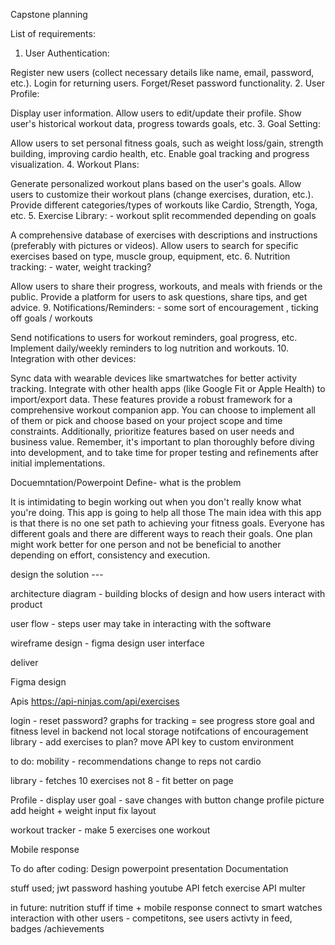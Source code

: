 Capstone planning


List of requirements:

1. User Authentication:

Register new users (collect necessary details like name, email, password, etc.).
Login for returning users.
Forget/Reset password functionality. 2. User Profile:

Display user information.
Allow users to edit/update their profile.
Show user's historical workout data, progress towards goals, etc. 3. Goal Setting:

Allow users to set personal fitness goals, such as weight loss/gain, strength building, improving cardio health, etc.
Enable goal tracking and progress visualization. 4. Workout Plans:

Generate personalized workout plans based on the user's goals.
Allow users to customize their workout plans (change exercises, duration, etc.).
Provide different categories/types of workouts like Cardio, Strength, Yoga, etc. 5. Exercise Library: - workout split recommended depending on goals

A comprehensive database of exercises with descriptions and instructions (preferably with pictures or videos).
Allow users to search for specific exercises based on type, muscle group, equipment, etc. 6. Nutrition tracking: - water, weight tracking?

Allow users to share their progress, workouts, and meals with friends or the public.
Provide a platform for users to ask questions, share tips, and get advice. 9. Notifications/Reminders: - some sort of encouragement , ticking off goals / workouts

Send notifications to users for workout reminders, goal progress, etc.
Implement daily/weekly reminders to log nutrition and workouts. 10. Integration with other devices:

Sync data with wearable devices like smartwatches for better activity tracking.
Integrate with other health apps (like Google Fit or Apple Health) to import/export data.
These features provide a robust framework for a comprehensive workout companion app. You can choose to implement all of them or pick and choose based on your project scope and time constraints. Additionally, prioritize features based on user needs and business value. Remember, it's important to plan thoroughly before diving into development, and to take time for proper testing and refinements after initial implementations.

Docuemntation/Powerpoint
Define- what is the problem

It is intimidating to begin working out when you don't really know what you're doing. This app is going to help all those
The main idea with this app is that there is no one set path to achieving your fitness goals. Everyone has different goals and there are different ways to reach their goals. One plan might work better for one person and not be beneficial to another depending on effort, consistency and execution.

design the solution ---

architecture diagram - building blocks of design and how users interact with product

user flow - steps user may take in interacting with the software

wireframe design - figma design user interface

deliver

Figma design


Apis
https://api-ninjas.com/api/exercises



login - reset password?
graphs for tracking = see progress
store goal and fitness level in backend not local storage 
notifcations of encouragement
library - add exercises to plan?
move API key to custom environment



to do:
mobility - recommendations change to reps not cardio

library - fetches 10 exercises not 8 - fit better on page

Profile - display user goal - save changes with button 
change profile picture 
add height + weight input
fix layout

workout tracker - make 5 exercises one workout


Mobile response

To do after coding:
Design powerpoint presentation
Documentation



stuff used;
jwt password hashing
youtube API fetch
exercise API
multer 

in future:
nutrition stuff if time + mobile response
connect to smart watches
interaction with other users - competitons, see users activty in feed, badges /achievements 